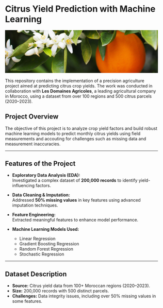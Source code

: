 # Citrus Yield Prediction with Machine Learning

![Citrus Yield Prediction Banner](img/Citrus_Banner_Desktop.jpg)

This repository contains the implementation of a precision agriculture project aimed at predicting citrus crop yields. The work was conducted in collaboration with **Les Domaines Agricoles**, a leading agricultural company in Morocco, using a dataset from over 100 regions and 500 citrus parcels (2020–2023).

## Project Overview

The objective of this project is to analyze crop yield factors and build robust machine learning models to predict monthly citrus yields using field measurements and accouting for challenges such as missing data and measurement inaccuracies.

---

## Features of the Project

- **Exploratory Data Analysis (EDA):**  
  Investigated a complex dataset of **200,000 records** to identify yield-influencing factors.  

- **Data Cleaning & Imputation:**  
  Addressed **50% missing values** in key features using advanced imputation techniques.  

- **Feature Engineering:**  
  Extracted meaningful features to enhance model performance.

- **Machine Learning Models Used:**  
  - Linear Regression  
  - Gradient Boosting Regression  
  - Random Forest Regression  
  - Stochastic Regression  

---
## Dataset Description

- **Source:** Citrus yield data from 100+ Moroccan regions (2020–2023).  
- **Size:** 200,000 records with 500 distinct parcels.  
- **Challenges:** Data integrity issues, including over 50% missing values in some features.  
